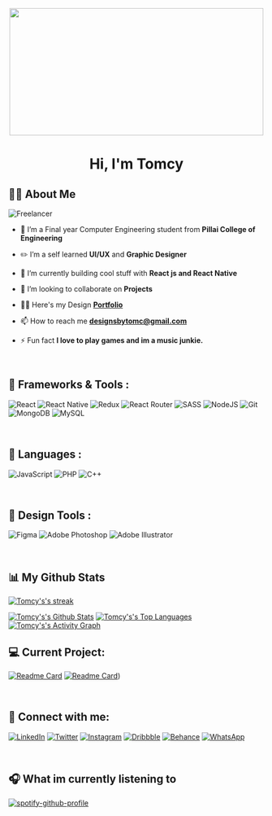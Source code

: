 <p align="center">
<img style="align-self:center"  height="250" width="500" src="https://i.pinimg.com/originals/c4/31/dd/c431dd7de99862ddb61c5d5f6d56041c.gif"/>
</p>

<h1 align="center">Hi, I'm Tomcy</h1>

## 🙋‍♂️ About Me
![Freelancer](https://img.shields.io/badge/Freelancer-29B2FE?style=for-the-badge&logo=Freelancer&logoColor=white)

- 🔭 I’m a Final year Computer Engineering student from **Pillai College of Engineering**
- ✏️ I’m a self learned **UI/UX** and **Graphic Designer**

- 🌱 I’m currently building cool stuff with **React js and React Native**

- 👯 I’m looking to collaborate on **Projects**

- 👨‍💻 Here's my Design **[ Portfolio](https://www.behance.net/gallery/131279801/Design-Portfolio)**

- 📫 How to reach me **designsbytomc@gmail.com**

- ⚡ Fun fact **I love to play games and im a music junkie.**

<br>

## 🚀 Frameworks & Tools :
![React](https://img.shields.io/badge/react-%2320232a.svg?style=for-the-badge&logo=react&logoColor=%2361DAFB)
![React Native](https://img.shields.io/badge/react_native-%2320232a.svg?style=for-the-badge&logo=react&logoColor=%2361DAFB)
![Redux](https://img.shields.io/badge/redux-%23593d88.svg?style=for-the-badge&logo=redux&logoColor=white)
![React Router](https://img.shields.io/badge/React_Router-CA4245?style=for-the-badge&logo=react-router&logoColor=white)
![SASS](https://img.shields.io/badge/SASS-hotpink.svg?style=for-the-badge&logo=SASS&logoColor=white)
![NodeJS](https://img.shields.io/badge/node.js-6DA55F?style=for-the-badge&logo=node.js&logoColor=white)
![Git](https://img.shields.io/badge/git-%23F05033.svg?style=for-the-badge&logo=git&logoColor=white)
![MongoDB](https://img.shields.io/badge/MongoDB-%234ea94b.svg?style=for-the-badge&logo=mongodb&logoColor=white)
![MySQL](https://img.shields.io/badge/mysql-%2300f.svg?style=for-the-badge&logo=mysql&logoColor=white)

<br>

## 🚀 Languages :
![JavaScript](https://img.shields.io/badge/javascript-%23323330.svg?style=for-the-badge&logo=javascript&logoColor=%23F7DF1E)
![PHP](https://img.shields.io/badge/php-%23777BB4.svg?style=for-the-badge&logo=php&logoColor=white)
![C++](https://img.shields.io/badge/c++-%2300599C.svg?style=for-the-badge&logo=c%2B%2B&logoColor=white)

<br/>

## 🚀 Design Tools :
![Figma](https://img.shields.io/badge/figma-%23F24E1E.svg?style=for-the-badge&logo=figma&logoColor=white)
![Adobe Photoshop](https://img.shields.io/badge/adobe%20photoshop-%2331A8FF.svg?style=for-the-badge&logo=adobe%20photoshop&logoColor=white)
![Adobe Illustrator](https://img.shields.io/badge/adobe%20illustrator-%23FF9A00.svg?style=for-the-badge&logo=adobe%20illustrator&logoColor=white)

<br/>


## 📊 My Github Stats

<p>
    <a href="https://github.com/TomcT/github-readme-streak-stats">
        <img title="🔥 Get streak stats for your profile at git.io/streak-stats" alt="Tomcy's's streak" src="https://github-readme-streak-stats.herokuapp.com/?user=TomcyT&theme=black-ice&hide_border=true&stroke=0000&background=060A0CD0"/>
    </a>
</p>
    <a href="https://github.com/TomcyT/github-readme-stats"><img alt="Tomcy's's Github Stats" src="https://github-readme-stats.vercel.app/api?username=TomcyT&show_icons=true&count_private=true&theme=react&hide_border=true&bg_color=060A0CD0" /></a>
  <a href="https://github.com/TomcyT/github-readme-stats"><img alt="Tomcy's's Top Languages" src="https://github-readme-stats.vercel.app/api/top-langs/?username=TomcyT&langs_count=8&count_private=true&layout=compact&theme=react&hide_border=true&bg_color=060A0CD0" /></a>
<a href="https://github.com/TomcyT/github-readme-activity-graph"><img alt="Tomcy's's Activity Graph" src="https://activity-graph.herokuapp.com/graph?username=TomcyT&bg_color=060A0CD0&color=5BCDEC&line=5BCDEC&point=FFFFFF&hide_border=true" /></a>

<br/>

## 💻 Current Project:

[![Readme Card](https://github-readme-stats.vercel.app/api/pin/?username=TomcyT&repo=react-qoutes-app&theme=vue&hide_border=true)](https://github.com/TomcyT/react-qoutes-app)
[![Readme Card](https://github-readme-stats.vercel.app/api/pin/?username=TomcyT&repo=react-ecommerce&theme=buefy&hide_border=true)](https://github.com/TomcyT/react-ecommerce))

<br>

## 📩 Connect with me:
<a href = "https://www.linkedin.com/in/tomcyt/">![LinkedIn](https://img.shields.io/badge/linkedin-%230077B5.svg?style=for-the-badge&logo=linkedin&logoColor=white)</a>
<a href = "https://twitter.com/Tomcy48">![Twitter](https://img.shields.io/badge/Twitter-%231DA1F2.svg?style=for-the-badge&logo=Twitter&logoColor=white)</a>
<a href = "https://www.instagram.com/tomc.designs/">![Instagram](https://img.shields.io/badge/Instagram-%23E4405F.svg?style=for-the-badge&logo=Instagram&logoColor=white)</a>
<a href="https://dribbble.com/Tomcy48">![Dribbble](https://img.shields.io/badge/Dribbble-EA4C89?style=for-the-badge&logo=dribbble&logoColor=white)</a>
<a href= "https://www.behance.net/tomcythomas">![Behance](https://img.shields.io/badge/Behance-1769ff?style=for-the-badge&logo=behance&logoColor=white)</a>
<a href = "https://wa.me/7208708451">![WhatsApp](https://img.shields.io/badge/WhatsApp-25D366?style=for-the-badge&logo=whatsapp&logoColor=white)</a>

<br/>

## 🎧 What im currently listening to
[![spotify-github-profile](https://spotify-github-profile.vercel.app/api/view?uid=iv2zjklv39du7hm10ycipx4bw&cover_image=true&theme=default&bar_color_cover=true)](https://spotify-github-profile.vercel.app/api/view?uid=iv2zjklv39du7hm10ycipx4bw&redirect=true)
